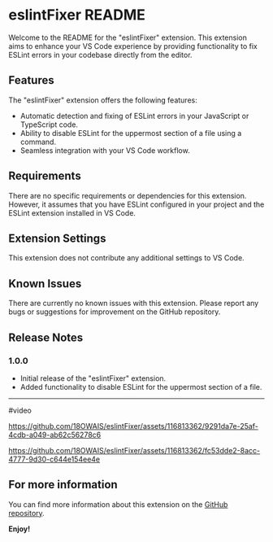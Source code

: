 # eslintFixer README

Welcome to the README for the "eslintFixer" extension. This extension aims to enhance your VS Code experience by providing functionality to fix ESLint errors in your codebase directly from the editor.

## Features

The "eslintFixer" extension offers the following features:

- Automatic detection and fixing of ESLint errors in your JavaScript or TypeScript code.
- Ability to disable ESLint for the uppermost section of a file using a command.
- Seamless integration with your VS Code workflow.

## Requirements

There are no specific requirements or dependencies for this extension. However, it assumes that you have ESLint configured in your project and the ESLint extension installed in VS Code.

## Extension Settings

This extension does not contribute any additional settings to VS Code.

## Known Issues

There are currently no known issues with this extension. Please report any bugs or suggestions for improvement on the GitHub repository.

## Release Notes

### 1.0.0

- Initial release of the "eslintFixer" extension.
- Added functionality to disable ESLint for the uppermost section of a file.

---
#video



https://github.com/18OWAIS/eslintFixer/assets/116813362/9291da7e-25af-4cdb-a049-ab62c56278c6



https://github.com/18OWAIS/eslintFixer/assets/116813362/fc53dde2-8acc-4777-9d30-c644e154ee4e



## For more information

You can find more information about this extension on the [GitHub repository](https://github.com/18owais/eslintFixer).

**Enjoy!**
